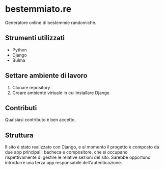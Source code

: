 # bestemmiato.re
Generatore online di bestemmie randomiche. 

## Strumenti utilizzati
- Python
- Django
- Bulma

## Settare ambiente di lavoro
1. Clonare repository
2. Creare ambiente virtuale in cui installare Django

## Contributi

Qualsiasi contributo è ben accetto.

## Struttura
Il sito è stato realizzato con Django, e al momento il progetto è composto da due app principali: bacheca e compositore, che si occupano rispettivamente di gestire le relative sezioni del sito. Sarebbe opportuno introdurre una terza app responsabile dell'autenticazione.